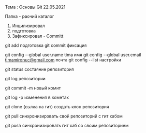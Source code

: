  Тема : Основы Git 22.05.2021

Папка - раочий каталог
 1. Инцилизировал
 2. подготовка
 3. Зафиксировал - Committ


 git add подготовка
 git commit фиксация
 
 git config --global user.name tima имя
 git config --global user.email timamironuc@gmail.com почта
 git config --list настройки

 git status состаяние репозитория

 git log репозитории
 
 git commit  -m  новый комит
 
 git log -p изменения в кометах

git clone (сылка на гит) создать клон репозитория

git pull синхронизировать свой репозиторий с гит хабом

git push синхронизировать гит хаб со своим репозиторием

